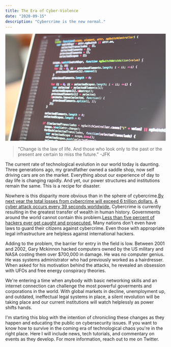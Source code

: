 ```yaml
---
title: The Era of Cyber-Violence 
date: "2020-09-15"
description: "Cybercrime is the new normal."
---
```


![laptop](./screenheader.jpg)

>"Change is the law of life. And those who look only to the past or the present are certain to miss the future." -JFK


The current rate of technological evolution in our world today is daunting. Three generations ago, my grandfather owned a saddle shop, now self driving cars are on the market. Everything about our experience of day to day life is changing rapidly. And yet, our power structures and institutions remain the same. This is a recipe for disaster.

Nowhere is this disparity more obvious than in the sphere of cybercrime.[By next year the total losses from cybercrime will exceed 6 trillion dollars.](https://cybersecurityventures.com/hackerpocalypse-cybercrime-report-2016/) [A cyber attack occurs every 39 seconds worldwide.](https://www.varonis.com/blog/cybersecurity-statistics/) Cybercrime is currently resulting in the greatest transfer of wealth in human history. Governments around the world cannot contain this problem.[Less than five percent of hackers ever get caught and prosecuted.](https://www.cybersecurityintelligence.com/blog/some-hackers-earn-2m-a-year-5083.html#:~:text=Only%20around%204%2F5%25%20of,arrest%20and%20prosecute%20these%20offenders.) Many nations don't even have laws to guard their citizens against cybercrime. Even those with appropriate legal infrastructure are helpless against international hackers. 

Adding to the problem, the barrier for entry in the field is low. Between 2001 and 2002, Gary Mckinnon hacked computers owned by the US military and NASA costing them over $700,000 in damage. He was no computer genius. He was systems administrator who had previously worked as a hairdresser. When asked for his motivation behind the attacks, he revealed an obsession with UFOs and free energy conspiracy theories.

We're entering a time when anybody with basic networking skills and an internet connection can challenge the most powerful goverments and corporations in the world. With global markets in decline, unemployment up, and outdated, ineffectual legal systems in place, a silent revolution will be taking place and our current institutions will watch helplessly as power shifts hands.  

I'm starting this blog with the intention of chronicling these changes as they happen and educating the public on cybersecurity issues. If you want to know how to survive in the coming era of technological chaos you're in the right place. Here I will include news, tech tutorials, and commentary on events as they develop. For more information, reach out to me on Twitter.
